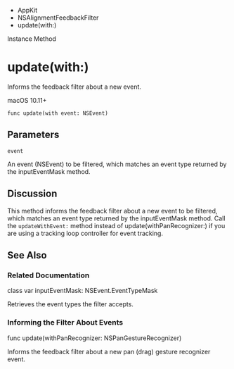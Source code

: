 

- AppKit
- NSAlignmentFeedbackFilter
-  update(with:) 

Instance Method

# update(with:)

Informs the feedback filter about a new event.

macOS 10.11+

``` source
func update(with event: NSEvent)
```

## Parameters 

`event`  

An event (NSEvent) to be filtered, which matches an event type returned by the inputEventMask method.

## Discussion

This method informs the feedback filter about a new event to be filtered, which matches an event type returned by the inputEventMask method. Call the `updateWithEvent:` method instead of update(withPanRecognizer:) if you are using a tracking loop controller for event tracking.

## See Also

### Related Documentation

class var inputEventMask: NSEvent.EventTypeMask

Retrieves the event types the filter accepts.

### Informing the Filter About Events

func update(withPanRecognizer: NSPanGestureRecognizer)

Informs the feedback filter about a new pan (drag) gesture recognizer event.

